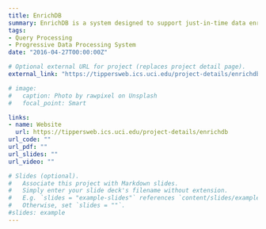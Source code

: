 ```yaml
---
title: EnrichDB
summary: EnrichDB is a system designed to support just-in-time data enrichment during query processing. EnrichDB is motivated by applications that consume (potentially large volumes of) raw data that must first be interpreted using expensive machine learning / signal processing functions prior to being queried/used in analysis. Executing such enrichment during data ingestion (to support real-time analytics) is challenging to scale specially when dataset can be very large and/or when data arrives at a high velocity. EnrichDB addresses this challenge by supporting enrichment at all phases of data processing including intermixing enrichment with query processing. It exploits query context to steer enrichment in ways such that the query results can be computed progressively. EnrichDB is implemented using a layered approach on top of PostgreSQL, though it can easily be layered on other databases.  
tags:
- Query Processing
- Progressive Data Processing System
date: "2016-04-27T00:00:00Z"

# Optional external URL for project (replaces project detail page).
external_link: "https://tippersweb.ics.uci.edu/project-details/enrichdb"

# image:
#   caption: Photo by rawpixel on Unsplash
#   focal_point: Smart

links:
- name: Website 
  url: https://tippersweb.ics.uci.edu/project-details/enrichdb
url_code: ""
url_pdf: ""
url_slides: ""
url_video: ""

# Slides (optional).
#   Associate this project with Markdown slides.
#   Simply enter your slide deck's filename without extension.
#   E.g. `slides = "example-slides"` references `content/slides/example-slides.md`.
#   Otherwise, set `slides = ""`.
#slides: example
---
```


